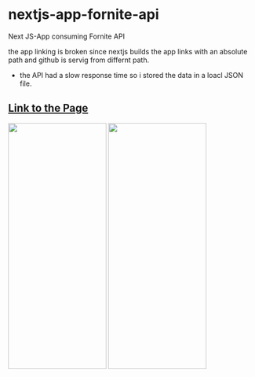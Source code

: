 # nextjs-app-fornite-api
Next JS-App consuming Fornite API

<p> 
the app linking is broken since nextjs builds the app links with an absolute path
and github is servig from differnt path.
<p>

- the API had a slow response time so i stored the data in a loacl JSON file.

<a href="https://ahmedabdikani.github.io/nextjs-app-fornite-api/" > <h2> Link to the Page </h2> </a>


<img src="https://user-images.githubusercontent.com/48398993/107158535-c33d9980-69c5-11eb-84b5-90ae525bd3f9.jpg" width="200" height="500" />    <img src="https://user-images.githubusercontent.com/48398993/107158538-c59ff380-69c5-11eb-9f40-b5dbcea6f5d9.jpg" width="200" height="500" />       

